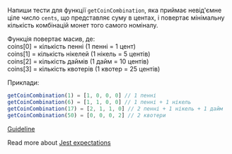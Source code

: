 Напиши тести для функції `getCoinCombination`, яка приймає невід'ємне ціле число `cents`, що представляє суму в центах, і повертає мінімальну кількість комбінацій монет того самого номіналу.

Функція повертає масив, де:  
coins[0] = кількість пенні (1 пенні = 1 цент)  
coins[1] = кількість нікелей (1 нікель = 5 центів)  
coins[2] = кількість даймів (1 дайм = 10 центів)  
coins[3] = кількість квотерів (1 квотер = 25 центів)  

Приклади:
```js
getCoinCombination(1) = [1, 0, 0, 0] // 1 пенні
getCoinCombination(6) = [1, 1, 0, 0] // 1 пенні + 1 нікель
getCoinCombination(17) = [2, 1, 1, 0] // 2 пенні + 1 нікель + 1 дайм
getCoinCombination(50) = [0, 0, 0, 2] // 2 квотери
```

[Guideline](https://github.com/mate-academy/js_task-guideline/blob/master/README.md)

Read more about [Jest expectations](https://jestjs.io/uk/docs/expect)